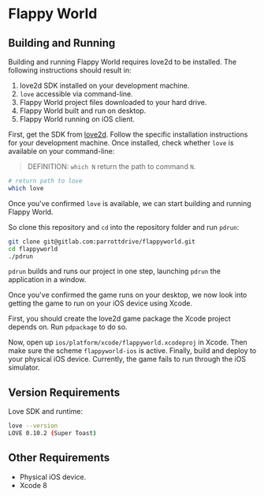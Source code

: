 # Flappy World

## Building and Running

Building and running Flappy World requires love2d to be installed. The following instructions should result in:

1. love2d SDK installed on your development machine.
2. `love` accessible via command-line.
3. Flappy World project files downloaded to your hard drive.
4. Flappy World built and run on desktop.
5. Flappy World running on iOS client.

First, get the SDK from [love2d](https://love2d.org/). Follow the specific installation instructions for your development machine. Once installed, check whether `love` is available on your command-line:

> DEFINITION: `which N` return the path to command `N`.

```bash
# return path to love
which love
```

Once you've confirmed `love` is available, we can start building and running Flappy World.

So clone this repository and `cd` into the repository folder and run `pdrun`:

```bash
git clone git@gitlab.com:parrottdrive/flappyworld.git
cd flappyworld
./pdrun
```

`pdrun` builds and runs our project in one step, launching `pdrun` the application in a window.

Once you've confirmed the game runs on your desktop, we now look into getting the game to run on your iOS device using Xcode. 

First, you should create the love2d game package the Xcode project depends on. Run `pdpackage` to do so.

Now, open up `ios/platform/xcode/flappyworld.xcodeproj` in Xcode. Then make sure the scheme `flappyworld-ios` is active. Finally, build and deploy to your physical iOS device. Currently, the game fails to run through the iOS simulator.

## Version Requirements

Love SDK and runtime:
```bash
love --version
LOVE 0.10.2 (Super Toast)
```

## Other Requirements

- Physical iOS device.
- Xcode 8
